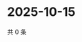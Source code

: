 # 2025-10-15

共 0 条

<!-- BEGIN ZHIHUQUESTIONS -->
<!-- 最后更新时间 Wed Oct 15 2025 18:13:06 GMT+0800 (China Standard Time) -->

<!-- END ZHIHUQUESTIONS -->

